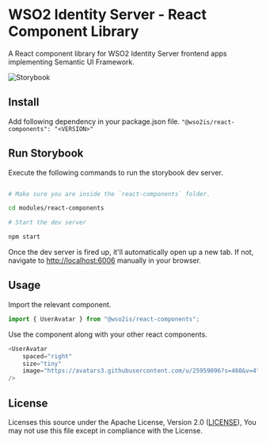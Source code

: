 # WSO2 Identity Server - React Component Library

A React component library for WSO2 Identity Server frontend apps implementing Semantic UI Framework.

![Storybook](https://cdn.jsdelivr.net/gh/storybookjs/brand@master/badge/badge-storybook.svg)

## Install
Add following dependency in your package.json file.
`"@wso2is/react-components": "<VERSION>"`

## Run Storybook

Execute the following commands to run the storybook dev server.


```bash

# Make sure you are inside the `react-components` folder.

cd modules/react-components

# Start the dev server

npm start

```

Once the dev server is fired up, it'll automatically open up a new tab. If not, navigate to [http://localhost:6006](http://localhost:6006) manually in your browser.

## Usage

Import the relevant component.

```js
import { UserAvatar } from "@wso2is/react-components";
```

Use the component along with your other react components.

```js
<UserAvatar
    spaced="right"
    size="tiny"
    image="https://avatars3.githubusercontent.com/u/25959096?s=460&v=4"
/>
```

## License

Licenses this source under the Apache License, Version 2.0 ([LICENSE](../../LICENSE)), You may not use this file except in compliance with the License.
